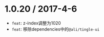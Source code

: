 1.0.20 / 2017-4-6
==================
* `feat`: z-index调整为1020
* `feat`: 移除dependencies中的`@ali/tingle-ui`